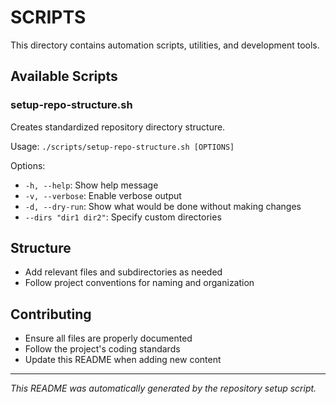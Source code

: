 # SCRIPTS

This directory contains automation scripts, utilities, and development tools.

## Available Scripts

### setup-repo-structure.sh
Creates standardized repository directory structure.

Usage: `./scripts/setup-repo-structure.sh [OPTIONS]`

Options:
- `-h, --help`: Show help message
- `-v, --verbose`: Enable verbose output
- `-d, --dry-run`: Show what would be done without making changes
- `--dirs "dir1 dir2"`: Specify custom directories

## Structure
- Add relevant files and subdirectories as needed
- Follow project conventions for naming and organization

## Contributing
- Ensure all files are properly documented
- Follow the project's coding standards
- Update this README when adding new content

---
*This README was automatically generated by the repository setup script.*